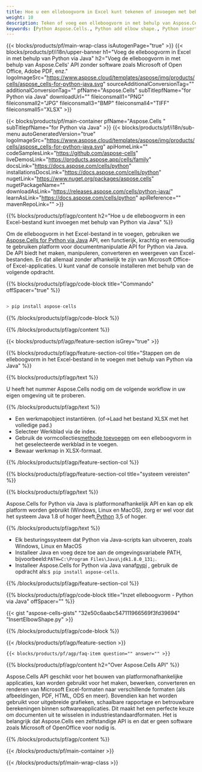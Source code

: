 ```yaml
---
title: Hoe u een elleboogvorm in Excel kunt tekenen of invoegen met behulp van Python via Java
weight: 10
description: Teken of voeg een elleboogvorm in met behulp van Aspose.Cells' Python via Java API zonder software zoals Microsoft of Open Office, Adobe PDF, enz.
keywords: [Python Aspose.Cells., Python add elbow shape., Python insert elbow shape., Python create elbow shape]
---
```

{{< blocks/products/pf/main-wrap-class isAutogenPage="true" >}}
{{< blocks/products/pf/i18n/upper-banner h1="Voeg de elleboogvorm in Excel in met behulp van Python via Java" h2="Voeg de elleboogvorm in met behulp van Aspose.Cells\' API zonder software zoals Microsoft of Open Office, Adobe PDF, enz." logoImageSrc="https://www.aspose.cloud/templates/aspose/img/products/cells/aspose_cells-for-python-java.svg" sourceAdditionalConversionTag="" additionalConversionTag="" pfName="Aspose.Cells" subTitlepfName="for Python via Java" downloadUrl="" fileiconsmall1="PNG" fileiconsmall2="JPG" fileiconsmall3="BMP" fileiconsmall4="TIFF" fileiconsmall5="XLSX" >}}

{{< blocks/products/pf/main-container pfName="Aspose.Cells " subTitlepfName="for Python via Java" >}}
{{< blocks/products/pf/i18n/sub-menu autoGeneratedVersion="true" logoImageSrc="https://www.aspose.cloud/templates/aspose/img/products/cells/aspose_cells-for-python-java.svg" apiHomeLink="" codeSamplesLink="https://github.com/aspose-cells" liveDemosLink="https://products.aspose.app/cells/family" docsLink="https://docs.aspose.com/cells/python" installationsDocsLink="https://docs.aspose.com/cells/python" nugetLink="https://www.nuget.org/packages/aspose.cells" nugetPackageName="" downloadAsLink="https://releases.aspose.com/cells/python-java/" learnAsLink="https://docs.aspose.com/cells/python" apiReference="" mavenRepoLink="" >}}

{{% blocks/products/pf/agp/content h2="Hoe u de elleboogvorm in een Excel-bestand kunt invoegen met behulp van Python via Java" %}}

 Om de elleboogvorm in het Excel-bestand in te voegen, gebruiken we
 [Aspose.Cells for Python via Java](https://pypi.org/project/aspose-cells/) 
 API, een functierijk, krachtig en eenvoudig te gebruiken platform voor documentmanipulatie API for Python via Java. De API biedt het maken, manipuleren, converteren en weergeven van Excel-bestanden. En dat allemaal zonder afhankelijk te zijn van Microsoft Office- of Excel-applicaties. U kunt vanaf de console installeren met behulp van de volgende opdracht.

{{% blocks/products/pf/agp/code-block title="Commando" offSpacer="true" %}}

```cs

> pip install aspose-cells

```

{{% /blocks/products/pf/agp/code-block %}}

{{% /blocks/products/pf/agp/content %}}

{{< blocks/products/pf/agp/feature-section isGrey="true" >}}

{{% blocks/products/pf/agp/feature-section-col title="Stappen om de elleboogvorm in het Excel-bestand in te voegen met behulp van Python via Java" %}}

{{% blocks/products/pf/agp/text %}}

U heeft het nummer Aspose.Cells nodig om de volgende workflow in uw eigen omgeving uit te proberen.

{{% /blocks/products/pf/agp/text %}}

+ Een werkmapobject instantiëren. (of->Laad het bestand XLSX met het volledige pad.)
+ Selecteer Werkblad via de index.
 + Gebruik de vormcollecties[methode toevoegen](https://reference.aspose.com/cells/python-java/asposecells.api/shapecollection#addAutoShape(int,%20int,%20int,%20int,%20int,%20int,%20int)) om een elleboogvorm in het geselecteerde werkblad in te voegen.
+ Bewaar werkmap in XLSX-formaat.

{{% /blocks/products/pf/agp/feature-section-col %}}

{{% blocks/products/pf/agp/feature-section-col title="systeem vereisten" %}}

{{% blocks/products/pf/agp/text %}}

 Aspose.Cells for Python via Java is platformonafhankelijk API en kan op elk platform worden gebruikt (Windows, Linux en MacOS), zorg er wel voor dat het systeem Java 1.8 of hoger heeft,[Python](https://www.python.org/downloads/) 3,5 of hoger.
 
{{% /blocks/products/pf/agp/text %}}

-  Elk besturingssysteem dat Python via Java-scripts kan uitvoeren, zoals Windows, Linux en MacOS
- Installeer Java en voeg deze toe aan de omgevingsvariabele PATH, bijvoorbeeld:<code>PATH=C:\Program Files\Java\jdk1.8.0_131;</code>.
-  Installeer Aspose.Cells for Python via Java vanaf<a href="https://pypi.org/project/aspose-cells/">pypi</a> , gebruik de opdracht als:<code>$ pip install aspose-cells</code>.

{{% /blocks/products/pf/agp/feature-section-col %}}

{{% blocks/products/pf/agp/code-block title="Inzet elleboogvorm - Python via Java" offSpacer="" %}}

{{< gist "aspose-cells-gists" "32e50c6aabc547111966569f3fd39694" "InsertElbowShape.py" >}}

{{% /blocks/products/pf/agp/code-block %}}

{{< /blocks/products/pf/agp/feature-section >}}

    {{< blocks/products/pf/agp/faq-item question="" answer="" >}}
 

<!-- aboutfile Starts -->

{{% blocks/products/pf/agp/content h2="Over Aspose.Cells API" %}}

Aspose.Cells API geschikt voor het bouwen van platformonafhankelijke applicaties, kan worden gebruikt voor het maken, bewerken, converteren en renderen van Microsoft Excel-formaten naar verschillende formaten (als afbeeldingen, PDF, HTML, ODS en meer). Bovendien kan het worden gebruikt voor uitgebreide grafieken, schaalbare rapportage en betrouwbare berekeningen binnen softwareapplicaties. Dit maakt het een perfecte keuze om documenten uit te wisselen in industriestandaardformaten. Het is belangrijk dat Aspose.Cells een zelfstandige API is en dat er geen software zoals Microsoft of OpenOffice voor nodig is.

{{% /blocks/products/pf/agp/content %}}



<!-- aboutfile Ends -->
<!--
{{< blocks/products/pf/agp/other-supported-section title="Other Supported Splitting Formats" subTitle="Using Python, One can also split large file into chunks of many other file formats including." >}}

{{< blocks/products/pf/agp/other-supported-section-item href="https://products.aspose.com/cells/net/splitter/ods/" name="ODS" description="OpenDocument Spreadsheet File" >}}
{{< blocks/products/pf/agp/other-supported-section-item href="https://products.aspose.com/cells/net/splitter/xls/" name="XLS" description="Excel Binary Format" >}}
{{< blocks/products/pf/agp/other-supported-section-item href="https://products.aspose.com/cells/net/splitter/xlsb/" name="XLSB" description="Binary Excel Workbook File" >}}
{{< blocks/products/pf/agp/other-supported-section-item href="https://products.aspose.com/cells/net/splitter/xlsm/" name="XLSM" description="Spreasheet File" >}}

{{< /blocks/products/pf/agp/other-supported-section >}}

-->

{{< /blocks/products/pf/main-container >}}
    
{{< /blocks/products/pf/main-wrap-class >}}
